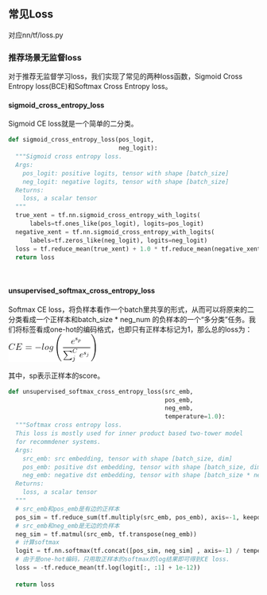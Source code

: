 ## 常见Loss

对应nn/tf/loss.py

### 推荐场景无监督loss
对于推荐无监督学习loss，我们实现了常见的两种loss函数，Sigmoid Cross Entropy loss(BCE)和Softmax Cross Entropy loss。
​

#### sigmoid_cross_entropy_loss

Sigmoid CE loss就是一个简单的二分类。

```python
def sigmoid_cross_entropy_loss(pos_logit,
                               neg_logit):
  """Sigmoid cross entropy loss.
  Args:
    pos_logit: positive logits, tensor with shape [batch_size]
    neg_logit: negative logits, tensor with shape [batch_size]
  Returns:
    loss, a scalar tensor
  """
  true_xent = tf.nn.sigmoid_cross_entropy_with_logits(
      labels=tf.ones_like(pos_logit), logits=pos_logit)
  negative_xent = tf.nn.sigmoid_cross_entropy_with_logits(
      labels=tf.zeros_like(neg_logit), logits=neg_logit)
  loss = tf.reduce_mean(true_xent) + 1.0 * tf.reduce_mean(negative_xent)
  return loss
```
​

#### unsupervised_softmax_cross_entropy_loss
Softmax CE loss，将负样本看作一个batch里共享的形式，从而可以将原来的二分类看成一个正样本和batch_size * neg_num 的负样本的一个“多分类”任务。我们将标签看成one-hot的编码格式，也即只有正样本标记为1，那么总的loss为：
​
![loss](../../../images/loss.png)

其中，sp表示正样本的score。

```python
def unsupervised_softmax_cross_entropy_loss(src_emb,
                                            pos_emb,
                                            neg_emb,
                                            temperature=1.0):
  """Softmax cross entropy loss.
  This loss is mostly used for inner product based two-tower model 
  for recommdener systems.
  Args:
    src_emb: src embedding, tensor with shape [batch_size, dim]
    pos_emb: positive dst embedding, tensor with shape [batch_size, dim]
    neg_emb: negative dst embedding, tensor with shape [batch_size * neg_num, dim]
  Returns:
    loss, a scalar tensor
  """
  # src_emb和pos_emb是有边的正样本
  pos_sim = tf.reduce_sum(tf.multiply(src_emb, pos_emb), axis=-1, keepdims=True)
  # src_emb和neg_emb是无边的负样本
  neg_sim = tf.matmul(src_emb, tf.transpose(neg_emb))
  # 计算softmax
  logit = tf.nn.softmax(tf.concat([pos_sim, neg_sim] , axis=-1) / temperature)
  # 由于是one-hot编码，只用取正样本的softmax的log结果即可得到CE loss.
  loss = -tf.reduce_mean(tf.log(logit[:, :1] + 1e-12))

  return loss
```
